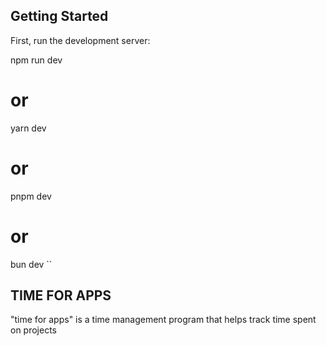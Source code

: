 
## Getting Started

First, run the development server:

npm run dev
# or
yarn dev
# or
pnpm dev
# or
bun dev
``

## TIME FOR APPS
"time for apps" is a time management program that helps track time spent on projects  